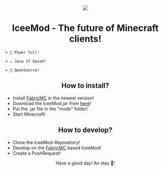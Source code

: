 <div align="center">
  <img src="https://i.imgur.com/pl4PCyz.png">
  <div>
    <h1>IceeMod - The future of Minecraft clients!</h1>
  </div>
</div>

```
> 🚀 Power full!

> ☕ Java 17 based!

> 📝 OpenSource!
```

<div align="center">
  <h2>How to install?</h2>
</div>

- Install [FabricMC](https://fabricmc.net) in the newest version!
- Download the IceeMod.jar from [here](https://github.com/IceeMod/mod/releases)!
- Put the .jar file in the "mods" folder!
- Start Minecraft!

<div align="center">
  <h2>How to develop?</h2>
</div>

- Clone the IceeMod-Reposetory!
- Develop on the [FabricMC](https://fabricmc.net) based IceeMod!
- Create a PushRequest!


<div align="center">
  <p>Have a good day! An stay 🧊!</p>
</div>
